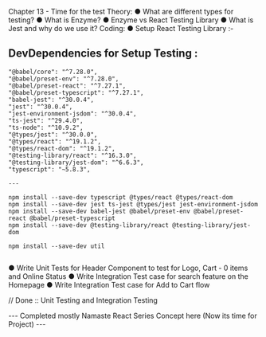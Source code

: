 Chapter 13 - Time for the test
Theory:
● What are different types for testing?
● What is Enzyme?
● Enzyme vs React Testing Library
● What is Jest and why do we use it?
Coding:
● Setup React Testing Library :-

## DevDependencies for Setup Testing :

```
"@babel/core": "^7.28.0",
"@babel/preset-env": "^7.28.0",
"@babel/preset-react": "^7.27.1",
"@babel/preset-typescript": "^7.27.1",
"babel-jest": "^30.0.4",
"jest": "^30.0.4",
"jest-environment-jsdom": "^30.0.4",
"ts-jest": "^29.4.0",
"ts-node": "^10.9.2",
"@types/jest": "^30.0.0",
"@types/react": "^19.1.2",
"@types/react-dom": "^19.1.2",
"@testing-library/react": "^16.3.0",
"@testing-library/jest-dom": "^6.6.3",
"typescript": "~5.8.3",

---

npm install --save-dev typescript @types/react @types/react-dom
npm install --save-dev jest ts-jest @types/jest jest-environment-jsdom
npm install --save-dev babel-jest @babel/preset-env @babel/preset-react @babel/preset-typescript
npm install --save-dev @testing-library/react @testing-library/jest-dom

npm install --save-dev util


```

● Write Unit Tests for Header Component to test for Logo, Cart - 0 items and
Online Status
● Write Integration Test case for search feature on the Homepage
● Write Integration Test case for Add to Cart flow

// Done :: Unit Testing and Integration Testing

--- Completed mostly Namaste React Series Concept here (Now its time for Project) ---
